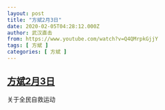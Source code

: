 ```yaml
---
layout: post
title: "方斌2月3日"
date: 2020-02-05T04:28:12.000Z
author: 武汉直击
from: https://www.youtube.com/watch?v=Q4QMrpkGjjY
tags: [ 方斌 ]
categories: [ 方斌 ]
---
```

<!--1580876892000-->
[方斌2月3日](https://www.youtube.com/watch?v=Q4QMrpkGjjY)
------

<div>
关于全民自救运动
</div>
